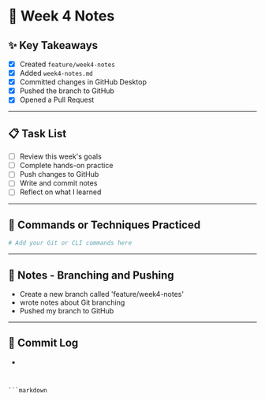# 📘 Week 4 Notes

## ✨ Key Takeaways

- [x] Created `feature/week4-notes`
- [x] Added `week4-notes.md`
- [x] Committed changes in GitHub Desktop
- [x] Pushed the branch to GitHub
- [x] Opened a Pull Request

---

## 📋 Task List

- [ ] Review this week's goals
- [ ] Complete hands-on practice
- [ ] Push changes to GitHub
- [ ] Write and commit notes
- [ ] Reflect on what I learned

---

## 🧪 Commands or Techniques Practiced

```bash
# Add your Git or CLI commands here
```

---

## 📝 Notes - Branching and Pushing

- Create a new branch called 'feature/week4-notes'
- wrote notes about Git branching
- Pushed my branch to GitHub

---

## 🔁 Commit Log
- 
```


```markdown
